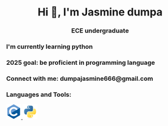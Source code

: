 <h1 align="center">Hi 👋, I'm Jasmine dumpa</h1>
<h3 align="center">ECE undergraduate</h3>

<h3 align="left"> I'm currently learning python </h3>
  <h3>2025 goal: be proficient in programming language </h3> <h3> Connect with me: dumpajasmine666@gmail.com </h3>
<p align="left">
</p>

<h3 align="left">Languages and Tools:</h3>
<p align="left"> <a href="https://www.cprogramming.com/" target="_blank" rel="noreferrer"> <img src="https://raw.githubusercontent.com/devicons/devicon/master/icons/c/c-original.svg" alt="c" width="40" height="40"/> </a> <a href="https://www.python.org" target="_blank" rel="noreferrer"> <img src="https://raw.githubusercontent.com/devicons/devicon/master/icons/python/python-original.svg" alt="python" width="40" height="40"/> </a> </p>
